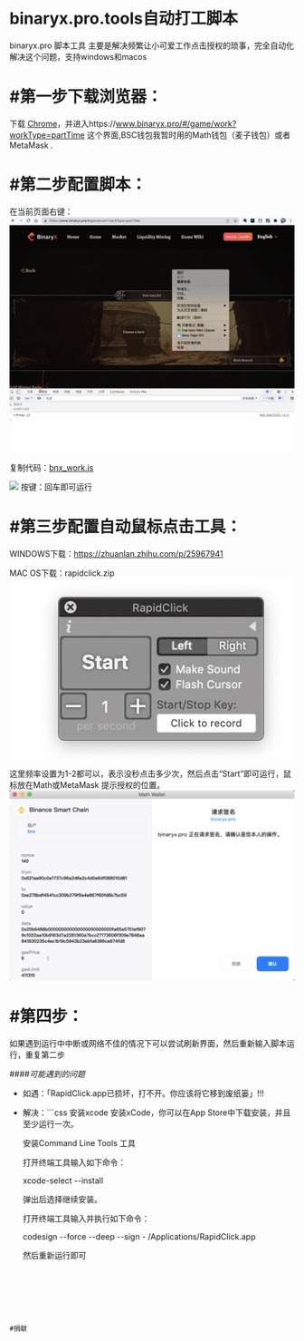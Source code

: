 

# binaryx.pro.tools自动打工脚本
binaryx.pro 脚本工具
主要是解决频繁让小可爱工作点击授权的琐事，完全自动化解决这个问题，支持windows和macos

# #第一步下载浏览器：
下载 [Chrome](https://www.google.com/intl/zh-CN/chrome/ "Chrome")，并进入https://www.binaryx.pro/#/game/work?workType=partTime 这个界面,BSC钱包我暂时用的Math钱包（麦子钱包）或者 MetaMask .

# #第二步配置脚本：
在当前页面右键：
[![](https://github.com/coin123io/binaryx.pro.tools/blob/main/image/a75de11c47f9e40d456fc0b0a9ec0e3a9ce9513e.jpeg?raw=true)]()

复制代码：[bnx_work.js](https://github.com/coin123io/binaryx.pro.tools/blob/main/bnx_work.js "bnx_work.js")


![](https://cdn.iosre.com/uploads/default/original/2X/4/48591a9e9a142c5ce22df066ce16439ed5620c0e.jpeg)
按键：回车即可运行

# #第三步配置自动鼠标点击工具：


WINDOWS下载：https://zhuanlan.zhihu.com/p/25967941


MAC OS下载：rapidclick.zip
![](https://github.com/coin123io/binaryx.pro.tools/blob/main/image/de5ba2884360b997917831efee21840d96266cfd.jpeg?raw=true)

这里频率设置为1-2都可以，表示没秒点击多少次，然后点击“Start”即可运行，鼠标放在Math或MetaMask 提示授权的位置。
![](https://github.com/coin123io/binaryx.pro.tools/blob/main/image/95945a03435a2f8345200f26d8acf7da3d409600.png?raw=true)


# #第四步：

如果遇到运行中中断或网络不佳的情况下可以尝试刷新界面，然后重新输入脚本运行，重复第二步



####*可能遇到的问题*
- 如遇：「RapidClick.app已损坏，打不开。你应该将它移到废纸篓」!!!
- 解决：```css
安装xcode
    安装xCode，你可以在App Store中下载安装，并且至少运行一次。
	
    安装Command Line Tools 工具
	
    打开终端工具输入如下命令：
	
    xcode-select --install
	
    弹出后选择继续安装。
	
	打开终端工具输入并执行如下命令：
	
	codesign --force --deep --sign - /Applications/RapidClick.app
	
	然后重新运行即可
```






#捐献

